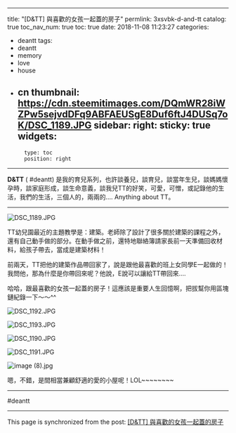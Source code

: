 
---
title: "[D&TT] 與喜歡的女孩一起蓋的房子"
permlink: 3xsvbk-d-and-tt
catalog: true
toc_nav_num: true
toc: true
date: 2018-11-08 11:23:27
categories:
- deantt
tags:
- deantt
- memory
- love
- house
- cn
thumbnail: https://cdn.steemitimages.com/DQmWR28iWZPw5sejvdDFq9ABFAEUSgE8Duf6ftJ4DUSq7oK/DSC_1189.JPG
sidebar:
    right:
        sticky: true
widgets:
    -
        type: toc
        position: right
---


**D&TT** ( #deantt) 是我的育兒系列，也許談養兒，談育兒，談當年生兒，談媽媽懷孕時，談家庭形成，談生命意義，談我兒TT的好笑，可愛，可憎，或記錄他的生活，我們的生活，三個人的，兩兩的.... Anything about TT。

********
![DSC_1189.JPG](https://cdn.steemitimages.com/DQmWR28iWZPw5sejvdDFq9ABFAEUSgE8Duf6ftJ4DUSq7oK/DSC_1189.JPG)

TT幼兒園最近的主題教學是：建築。老師除了設計了很多關於建築的課程之外，還有自己動手做的部分。在動手做之前，還特地聯絡簿請家長前一天準備回收材料，給孩子帶去，當成是建築材料！

前兩天，TT把他的建築作品帶回家了，說是跟他最喜歡的班上女同學E一起做的！我問他，那為什麼是你帶回來呢？他說，E說可以讓給TT帶回來.... 

哈哈，跟最喜歡的女孩一起蓋的房子！這應該是重要人生回憶啊，把拔幫你用區塊鏈紀錄一下～～^^

![DSC_1192.JPG](https://cdn.steemitimages.com/DQmaYA1jm76Wc6kvSDDX7wDrSCkqzyhss6on9fjqDhPWojD/DSC_1192.JPG)

![DSC_1193.JPG](https://cdn.steemitimages.com/DQmXRBVtb9jpQ1czWiVbyagF1ygDXrWzrHrtbpT8Q91hvPi/DSC_1193.JPG)

![DSC_1190.JPG](https://cdn.steemitimages.com/DQmeHnCGb8F8g8Fq3ibBdXgvaJ5uPMuJauNmEqxY3CGehbs/DSC_1190.JPG)

![DSC_1191.JPG](https://cdn.steemitimages.com/DQmRixPy3T31gCxxM6pzQzHmSpDqJ1f4NdDhdqG1p7pswwA/DSC_1191.JPG)

![image (8).jpg](https://cdn.steemitimages.com/DQmcjdDicw6z1vs56mZn2V7aK9pR8hwbsNjBzYJ78J5WKmc/image%20(8).jpg)

嗯，不錯，是間相當兼顧舒適的愛的小屋呢！LOL~~~~~~~~

********
#deantt

- - -

This page is synchronized from the post: [[D&TT] 與喜歡的女孩一起蓋的房子](https://steemit.com/@deanliu/3xsvbk-d-and-tt)
